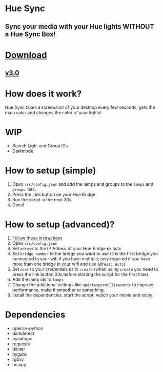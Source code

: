 # Hue Sync
## Sync your media with your Hue lights WITHOUT a Hue Sync Box!

# [Download](https://github.com/TimTrayler/hue-sync/releases/download/v3.0/hue-sync.zip)
## [v3.0](https://github.com/TimTrayler/hue-sync/releases/tag/v3.0)

# How does it work?
Hue Sync takes a screenshot of your desktop every few seconds, gets the main color and changes the color of your lights!

# WIP
- Search Light and Group IDs
- Darkmode

# How to setup (simple)
1. Open ```src/config.json``` and add the lamps and groups to the ```lamps``` and ```groups``` lists.
2. Press the Link button on your Hue Bridge
3. Run the script in the next 30s
4. Done!

# How to setup (advanced)?
1. [Follow these instructions](https://developers.meethue.com/develop/get-started-2/)
2. Open ```src/config.json```
3. Set ```adress``` to the IP Adress of your Hue Bridge __or__ auto
4. Set ```bridge_number``` to the bridge you want to use (```0``` is the first bridge you connected to your wifi if you have multiple; only required if you have more than one bridge in your wifi and use ```adress: auto```)
5. Set ```user``` to your credentials __or__ to ```create``` (when using ```create``` you need to press the link button 30s before starting the script for the first time)
6. Add the lamp ids to ```lamps```
7. Change the additional settings like ```updatespermilliseconds``` to improve performance, make it smoother or something.
8. Install the dependencies, start the script, watch your movie and enjoy!

# Dependencies
- opencv-python
- darkdetect
- pyautogui
- requests
- tkinter
- pygubu
- rgbxy
- numpy
